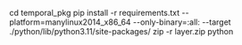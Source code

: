 cd temporal_pkg
pip install -r requirements.txt --platform=manylinux2014_x86_64 --only-binary=:all: --target ./python/lib/python3.11/site-packages/
zip -r layer.zip python